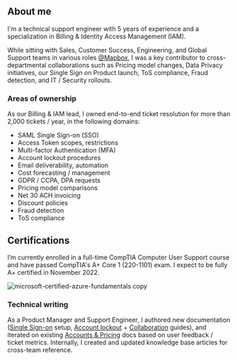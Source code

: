 ## About me

I'm a technical support engineer with 5 years of experience and a specialization in Billing & Identity Access Management (IAM). 

While sitting with Sales, Customer Success, Engineering, and Global Support teams in various roles [@Mapbox](https://github.com/mapbox), I was a key contributor to cross-departmental collaborations such as Pricing model changes, Data Privacy initiatives, our Single Sign on Product launch, ToS compliance, Fraud detection, and IT / Security rollouts.

### Areas of ownership

As our Billing & IAM lead, I owned end-to-end ticket resolution for more than 2,000 tickets / year, in the following domains:

- SAML Single Sign-on (SSO)
- Access Token scopes, restrictions
- Multi-factor Authentication (MFA)
- Account lockout procedures
- Email deliverability, automation
- Cost forecasting / management
- GDPR / CCPA, DPA requests
- Pricing model comparisons
- Net 30 ACH invoicing
- Discount policies
- Fraud detection
- ToS compliance

## Certifications

I’m currently enrolled in a full-time CompTIA Computer User Support course and have passed CompTIA's A+ Core 1 (220-1101) exam. I expect to be fully A+ certified in November 2022.

![microsoft-certified-azure-fundamentals copy](https://user-images.githubusercontent.com/20598581/195670734-f3862cc1-0426-4627-97fe-7707a5c27d4c.png)

### Technical writing

As a Product Manager and Support Engineer, I authored new documentation ([Single Sign-on](https://docs.mapbox.com/accounts/guides/settings/#single-sign-on-authentication-sso) setup, [Account lockout](https://docs.mapbox.com/help/troubleshooting/account-lockout/) + [Collaboration](https://docs.mapbox.com/help/troubleshooting/collaboration-best-practices/) guides), and iterated on existing [Accounts & Pricing](https://docs.mapbox.com/accounts/guides/) docs based on user feedback / ticket metrics. Internally, I created and updated knowledge base articles for cross-team reference. 
